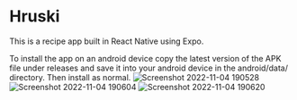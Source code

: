 # Hruski

This is a recipe app built in React Native using Expo. 

To install the app on an android device copy the latest version of the APK file under releases and save it into your android device in the android/data/ directory. Then install as normal.
![Screenshot 2022-11-04 190528](https://user-images.githubusercontent.com/110594847/200045467-42253603-2d24-425f-a8ca-7f5901d2bac8.jpg)
![Screenshot 2022-11-04 190604](https://user-images.githubusercontent.com/110594847/200045480-0c711475-6e1a-4f5c-b226-fc35413e7f3e.jpg)
![Screenshot 2022-11-04 190620](https://user-images.githubusercontent.com/110594847/200045490-a65482d1-f65b-47d9-ac94-5429ad479b37.jpg)
